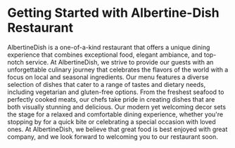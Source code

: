 # Getting Started with Albertine-Dish Restaurant

AlbertineDish is a one-of-a-kind restaurant that offers a unique dining experience that combines exceptional food, elegant ambiance, and top-notch service. At AlbertineDish, we strive to provide our guests with an unforgettable culinary journey that celebrates the flavors of the world with a focus on local and seasonal ingredients. Our menu features a diverse selection of dishes that cater to a range of tastes and dietary needs, including vegetarian and gluten-free options. From the freshest seafood to perfectly cooked meats, our chefs take pride in creating dishes that are both visually stunning and delicious. Our modern yet welcoming decor sets the stage for a relaxed and comfortable dining experience, whether you're stopping by for a quick bite or celebrating a special occasion with loved ones. At AlbertineDish, we believe that great food is best enjoyed with great company, and we look forward to welcoming you to our restaurant soon.
